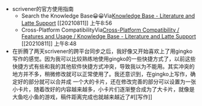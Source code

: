 - scrivener的官方使用指南
    - Search the Knowledge Base😀😀Via[Knowledge Base - Literature and Latte Support](https://scrivener.tenderapp.com/help/kb) [[20210811]] 上午8:56
    - Cross-Platform CompatibilityVia[Cross-Platform Compatibility / Features and Usage / Knowledge Base - Literature and Latte Support](https://scrivener.tenderapp.com/help/kb/features-and-usage/cross-platform-compatibility) [[20210811]] 上午8:48
- 在折腾了两天scrivener的跨平台同步之后，我好像又开始喜欢上了用gingko写作的感觉。因为我可以比较熟练地使用gingko的一些快捷方式了，以前这些快捷方式有些和我的其他软件快捷方式冲突，导致我以为不能用。其实冲突的地方并不多，稍微修改就可以正常使用了。我还意识到，在gingko上写作，确定好的部分就可以合并成 一个大的卡片，还在修改完善的部分可以设置为一张小卡片，随着改好的内容越来越多，小卡片们逐渐整合成为了大卡片，就像是大鱼吃小鱼的游戏，稿件距离完成也就越来越近了#[[写作]]
